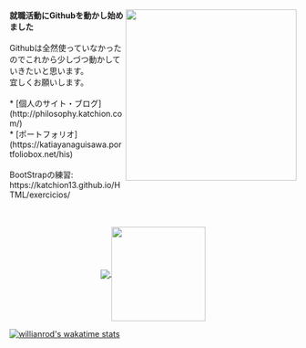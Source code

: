 <img src="https://octodex.github.com/images/hula_loop_octodex03.gif" align="right" width="300">
<b>就職活動にGithubを動かし始めました</b>
<br>
<br>
Githubは全然使っていなかったのでこれから少しづつ動かしていきたいと思います。<br>
宜しくお願いします。
<br>
<br>
* [個人のサイト・ブログ](http://philosophy.katchion.com/)<br>
* [ポートフォリオ](https://katiayanaguisawa.portfoliobox.net/his)<br>
<br>
BootStrapの練習:<br>
https://katchion13.github.io/HTML/exercicios/<br>
<br>
<br>
<p align="center">
  <a href="https://github.com/katchion13/github-readme-stats">
    <img
      align="center"
      src="https://github-readme-stats.vercel.app/api/top-langs/?username=katchion13&layout=compact"
    />
  </a>
  <a href="https://github.com/katchion13/github-readme-stats">
    <img
      align="center"
      height="165"
      src="https://github-readme-stats.vercel.app/api?username=katchion13&count_private=true&show_icons=true&custom_title=Github%20Status&hide=issues"
    />
  </a>
</p>

[![willianrod's wakatime stats](https://github-readme-stats.vercel.app/api/wakatime?username=katchion13&layout=compact)](https://github.com/anuraghazra/github-readme-stats)
